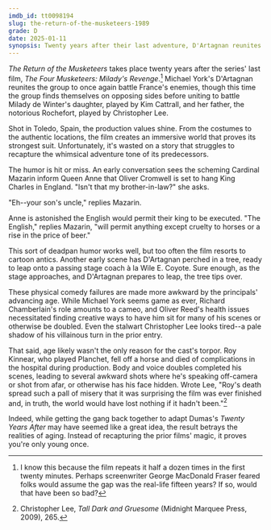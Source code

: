 ```yaml
---
imdb_id: tt0098194
slug: the-return-of-the-musketeers-1989
grade: D
date: 2025-01-11
synopsis: Twenty years after their last adventure, D'Artagnan reunites the Musketeers to battle France's enemies, though the aging heroes initially find themselves on opposing sides.
---
```


_The Return of the Musketeers_ takes place twenty years after the series' last film, <span data-imdb-id="tt0073012">_The Four Musketeers: Milady's Revenge_</span>.[^1] Michael York's D'Artagnan reunites the group to once again battle France's enemies, though this time the group finds themselves on opposing sides before uniting to battle Milady de Winter's daughter, played by Kim Cattrall, and her father, the notorious Rochefort, played by Christopher Lee.

Shot in Toledo, Spain, the production values shine. From the costumes to the authentic locations, the film creates an immersive world that proves its strongest suit. Unfortunately, it's wasted on a story that struggles to recapture the whimsical adventure tone of its predecessors.

The humor is hit or miss. An early conversation sees the scheming Cardinal Mazarin inform Queen Anne that Oliver Cromwell is set to hang King Charles in England. "Isn't that my brother-in-law?" she asks.

"Eh--your son's uncle," replies Mazarin.

Anne is astonished the English would permit their king to be executed. "The English," replies Mazarin, "will permit anything except cruelty to horses or a rise in the price of beer."

This sort of deadpan humor works well, but too often the film resorts to cartoon antics. Another early scene has D'Artagnan perched in a tree, ready to leap onto a passing stage coach à la Wile E. Coyote. Sure enough, as the stage approaches, and D'Artagnan prepares to leap, the tree tips over.

These physical comedy failures are made more awkward by the principals' advancing age. While Michael York seems game as ever, Richard Chamberlain's role amounts to a cameo, and Oliver Reed's health issues necessitated finding creative ways to have him sit for many of his scenes or otherwise be doubled. Even the stalwart Christopher Lee looks tired--a pale shadow of his villainous turn in the prior entry.

That said, age likely wasn't the only reason for the cast's torpor. Roy Kinnear, who played Planchet, fell off a horse and died of complications in the hospital during production. Body and voice doubles completed his scenes, leading to several awkward shots where he's speaking off-camera or shot from afar, or otherwise has his face hidden. Wrote Lee, "Roy's death spread such a pall of misery that it was surprising the film was ever finished and, in truth, the world would have lost nothing if it hadn't been."[^2]

Indeed, while getting the gang back together to adapt Dumas's _Twenty Years After_ may have seemed like a great idea, the result betrays the realities of aging. Instead of recapturing the prior films' magic, it proves you're only young once.

[^1]: I know this because the film repeats it half a dozen times in the first twenty minutes. Perhaps screenwriter George MacDonald Fraser feared folks would assume the gap was the real-life fifteen years? If so, would that have been so bad?
[^2]: Christopher Lee, _Tall Dark and Gruesome_ (Midnight Marquee Press, 2009), 265.
